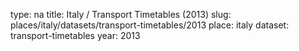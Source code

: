 type: na
title: Italy / Transport Timetables (2013)
slug: places/italy/datasets/transport-timetables/2013
place: italy
dataset: transport-timetables
year: 2013
